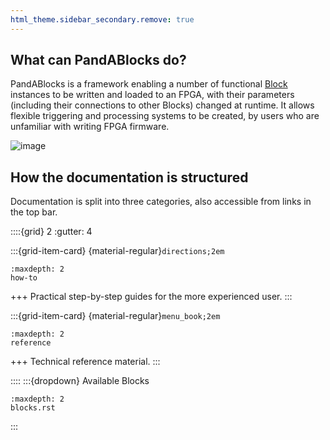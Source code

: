 ```yaml
---
html_theme.sidebar_secondary.remove: true
---
```


What can PandABlocks do?
-------------------------

PandABlocks is a framework enabling a number of functional [Block](reference/glossary.rst#Block) instances to be written and loaded to an FPGA, with their parameters (including their connections to other Blocks) changed at runtime. It allows flexible triggering and processing systems to be created, by users who are unfamiliar with writing FPGA firmware.

![image](fpga_arch.png)

How the documentation is structured
-----------------------------------

Documentation is split into three categories, also accessible from links in the top bar.

<!-- https://sphinx-design.readthedocs.io/en/latest/grids.html -->

::::{grid} 2
:gutter: 4

:::{grid-item-card} {material-regular}`directions;2em`
```{toctree}
:maxdepth: 2
how-to
```
+++
Practical step-by-step guides for the more experienced user.
:::

:::{grid-item-card} {material-regular}`menu_book;2em`
```{toctree}
:maxdepth: 2
reference
```
+++
Technical reference material.
:::

::::
:::{dropdown} Available Blocks
```{toctree}
:maxdepth: 2
blocks.rst
```
:::
